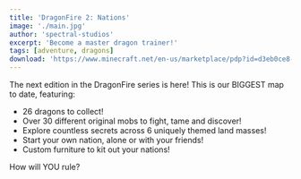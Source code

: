 ```yaml
---
title: 'DragonFire 2: Nations'
image: './main.jpg'
author: 'spectral-studios'
excerpt: 'Become a master dragon trainer!'
tags: [adventure, dragons]
download: 'https://www.minecraft.net/en-us/marketplace/pdp?id=d3eb0ce8-6190-483d-9208-356dc209c173'
---
```


The next edition in the DragonFire series is here! This is our BIGGEST map to date, featuring:

-   26 dragons to collect!
-   Over 30 different original mobs to fight, tame and discover!
-   Explore countless secrets across 6 uniquely themed land masses!
-   Start your own nation, alone or with your friends!
-   Custom furniture to kit out your nations!

How will YOU rule?
